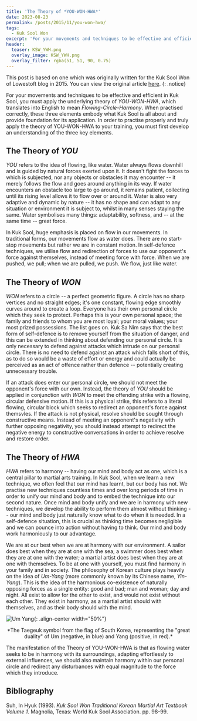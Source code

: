 ```yaml
---
title: 'The Theory of *YOU-WON-HWA*'
date: 2023-08-23
permalink: /posts/2015/11/you-won-hwa/
tags:
  - Kuk Sool Won
excerpt: 'For your movements and techniques to be effective and efficient in Kuk Sool, you must apply the theory of *YOU-WON-HWA*. Before you apply it however, you must have an understanding of what it is.'
header:
  teaser: KSW_YWH.png
  overlay_image: KSW_YWH.png
  overlay_filter: rgba(51, 51, 90, 0.75)
---
```

This post is based on one which was originally written for the Kuk Sool Won of Lowestoft blog in 2015. You can view the original article [here](https://kuksoolwonlowestoft.co.uk/the-theory-of-you-won-hwa/).
{: .notice}

For your movements and techniques to be effective and efficient in Kuk Sool, you must apply the underlying theory of *YOU-WON-HWA*, which translates into English to mean *Flowing-Circle-Harmony*. When practised correctly, these three elements embody what Kuk Sool is all about and provide foundation for its application. In order to practise properly and truly apply the theory of YOU-WON-HWA to your training, you must first develop an understanding of the three key elements.

The Theory of *YOU*
------

*YOU* refers to the idea of flowing, like water. Water always flows downhill and is guided by natural forces exerted upon it. It doesn't fight the forces to which is subjected, nor any objects or obstacles it may encounter -- it merely follows the flow and goes around anything in its way. If water encounters an obstacle too large to go around, it remains patient, collecting until its rising level allows it to flow over or around it. Water is also very adaptive and dynamic by nature -- it has no shape and can adapt to any situation or environment it is subject to, whilst in many senses staying the same. Water symbolises many things: adaptability, softness, and -- at the same time -- great force.

In Kuk Sool, huge emphasis is placed on flow in our movements. In traditional forms, our movements flow as water does. There are no start-stop movements but rather we are in constant motion.  In self-defence techniques, we utilise flow and redirection of forces to use our opponent's force against themselves, instead of meeting force with force. When we are pushed, we pull; when we are pulled, we push. We flow, just like water.

The Theory of *WON* 
------

*WON* refers to a circle -- a perfect geometric figure. A circle has no sharp vertices and no straight edges; it's one constant, flowing edge smoothly curves around to create a loop. Everyone has their own personal circle which they seek to protect. Perhaps this is your own personal space; the family and friends to whom you are most loyal; your moral values; your most prized possessions. The list goes on. Kuk Sa Nim says that the best form of self-defence is to remove yourself from the situation of danger, and this can be extended in thinking about defending our personal circle. It is only necessary to defend against attacks which intrude on our personal circle. There is no need to defend against an attack which falls short of this, as to do so would be a waste of effort or energy and could actually be perceived as an act of offence rather than defence -- potentially creating unnecessary trouble.

If an attack does enter our personal circle, we should not meet the opponent's force with our own. Instead, the theory of *YOU* should be applied in conjunction with *WON* to meet the offending strike with a flowing, circular defensive motion. If this is a physical strike, this refers to a literal flowing, circular block which seeks to redirect an opponent's force against themsvles. If the attack is not physical, resolve should be sought through constructive means. Instead of meeting an opponent's negativity with further opposing negativity, you should instead attempt to redirect the negative energy to constructive conversations in order to achieve resolve and restore order.

The Theory of *HWA*
------

*HWA* refers to harmony -- having our mind and body act as one, which is a central pillar to martial arts training. In Kuk Sool, when we learn a new technique, we often feel that our mind has learnt, but our body has not. We practise new techniques countless times and over long periods of time in order to unify our mind and body and to embed the technique into our second nature. Once mind and body unify and we are in harmony with new techniques, we develop the ability to perform them almost without thinking -- our mind and body just naturally know what to do when it is needed. In a self-defence situation, this is crucial as thinking time becomes negligible and we can pounce into action without having to think. Our mind and body work harmoniously to our advantage.

We are at our best when we are at harmony with our environment. A sailor does best when they are at one with the sea; a swimmer does best when they are at one with the water; a martial artist does best when they are at one with themselves. To be at one with yourself, you must find harmony in your family and in society. The philosophy of Korean culture plays heavily on the idea of *Um-Yang* (more commonly known by its Chinese name, *Yin-Yang*). This is the idea of the harmonious co-existence of naturally opposing forces as a single entity: good and bad; man and woman; day and night. All exist to allow for the other to exist, and would not exist without each other. They exist in harmony, as a martial artist should with themselves, and as their body should with the mind.

![Um Yang](https://upload.wikimedia.org/wikipedia/commons/thumb/a/ad/Taegeuk.svg/1024px-Taegeuk.svg.png){: .align-center width="50%"}

<center>*The Taegeuk symbol from the flag of South Korea, representing the "great duality" of Um (negative, in blue) and Yang (positive, in red).*</center>

The manifestation of the Theory of YOU-WON-HWA is that as flowing water seeks to be in harmony with its surroundings, adapting effortlessly to external influences, we should also maintain harmony within our personal circle and redirect any disturbances with equal magnitude to the force which they introduce.

Bibliography
------

Suh, In Hyuk (1993). *Kuk Sool Won Traditional Korean Martial Art Textbook Volume 1*. Magnolia, Texas: World Kuk Sool Association. pp. 98-99.